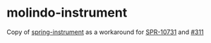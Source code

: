 molindo-instrument
==================

Copy of [spring-instrument](https://github.com/SpringSource/spring-framework/tree/master/spring-instrument) as a workaround for [SPR-10731](https://jira.springsource.org/browse/SPR-10731) and [#311](https://github.com/SpringSource/spring-framework/pull/311)
